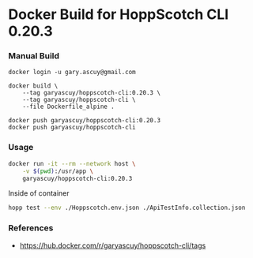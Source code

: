 # Docker Build for HoppScotch CLI 0.20.3

### Manual Build

```
docker login -u gary.ascuy@gmail.com

docker build \
    --tag garyascuy/hoppscotch-cli:0.20.3 \
    --tag garyascuy/hoppscotch-cli \
    --file Dockerfile_alpine .

docker push garyascuy/hoppscotch-cli:0.20.3
docker push garyascuy/hoppscotch-cli
```


### Usage 

```sh
docker run -it --rm --network host \
    -v $(pwd):/usr/app \
    garyascuy/hoppscotch-cli:0.20.3
```

Inside of container
```sh
hopp test --env ./Hoppscotch.env.json ./ApiTestInfo.collection.json
```

### References 

- https://hub.docker.com/r/garyascuy/hoppscotch-cli/tags


